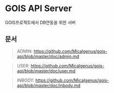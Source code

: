 # GOIS API Server
GOIS프로젝트에서 DB연동을 위한 서버

## 문서

> ADMIN: <https://github.com/Micalgenus/gois-api/blob/master/doc/admin.md>

> USER: <https://github.com/Micalgenus/gois-api/blob/master/doc/user.md>

> INBODY: <https://github.com/Micalgenus/gois-api/blob/master/doc/inbody.md>
